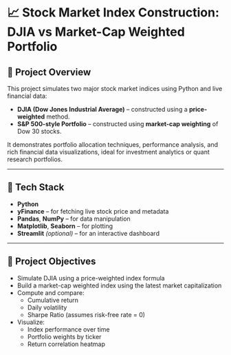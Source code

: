 # 📈 Stock Market Index Construction: DJIA vs Market-Cap Weighted Portfolio

## 🧠 Project Overview

This project simulates two major stock market indices using Python and live financial data:

- **DJIA (Dow Jones Industrial Average)** – constructed using a **price-weighted** method.
- **S&P 500-style Portfolio** – constructed using **market-cap weighting** of Dow 30 stocks.

It demonstrates portfolio allocation techniques, performance analysis, and rich financial data visualizations, ideal for investment analytics or quant research portfolios.

---

## 🧰 Tech Stack

- **Python**
- **yFinance** – for fetching live stock price and metadata
- **Pandas**, **NumPy** – for data manipulation
- **Matplotlib**, **Seaborn** – for plotting
- **Streamlit** *(optional)* – for an interactive dashboard

---

## 🎯 Project Objectives

- Simulate DJIA using a price-weighted index formula
- Build a market-cap weighted index using the latest market capitalization
- Compute and compare:
  - Cumulative return
  - Daily volatility
  - Sharpe Ratio (assumes risk-free rate = 0)
- Visualize:
  - Index performance over time
  - Portfolio weights by ticker
  - Return correlation heatmap

